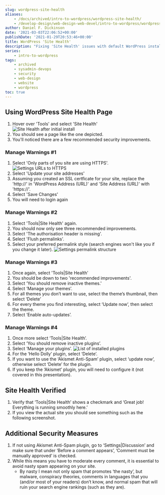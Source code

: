 ```yaml
---
slug: wordpress-site-health
aliases:
    - /docs/archived/intro-to-wordpress/wordpress-site-health/
    - /develop-design/web-design-web-devel/intro-to-wordpress/wordpress-site-health/
author: Daniel F. Dickinson
date: '2021-03-03T22:06:52+00:00'
publishDate: '2021-01-29T20:53:46+00:00'
title: WordPress 'Site Health'
description: "Fixing 'Site Health' issues with default WordPress install"
series:
    - intro-to-wordpress
tags:
    - archived
    - sysadmin-devops
    - security
    - web-design
    - website
    - wordpress
toc: true
---
```


## Using WordPress Site Health Page

1. Hover over 'Tools' and select 'Site Health'
![Site Health after initial install](../../assets/images/2021/01/index-23_1-png-1.png)
2. You should see a page like the one depicted.
3. You'll noticed there are a few recommended security improvements.

### Manage Warnings #1

1. Select 'Only parts of you site are using HTTPS'.
![Settings URLs to HTTPS](../../assets/images/2021/01/index-24_1-png-1.png)
2. Select 'Update your site addresses'
3. Assuming you created an SSL certficate for your site, replace the 'http://' in 'WordPress Address (URL)' and 'Site Address (URL)' with 'https://'.
4. Select 'Save Changes'
5. You will need to login again

### Manage Warnings #2

1. Select 'Tools|Site Health' again.
2. You should now only see three recommended improvements.
3. Select 'The authorisation header is missing'.
4. Select 'Flush permalinks'.
5. Select your preferred permalink style (search engines won't like you if you change it later).
![Settings permalink structure](../../assets/images/2021/01/index-25_1-png-1-1024x433.png)

### Manage Warnings #3

1. Once again, select 'Tools|Site Health'
2. You should be down to two 'recommended improvements'.
3. Select ‘You should remove inactive themes.'
4. Select ‘Manage your themes’.
5. For all themes you don’t want to use, select the theme’s thumbnail, then select ‘Delete’
6. For every theme you find interesting, select ‘Update now’, then select the theme.
7. Select ‘Enable auto-updates’.

### Manage Warnings #4

1. Once more select ‘Tools|Site Health’.
2. Select ‘You should remove inactive plugins’.
3. Select ‘Manage your plugins’.
![List of installed plugins](../../assets/images/2021/01/index-27_1-png-1.png)
4. For the ‘Hello Dolly’ plugin, select ‘Delete’.
5. If you want to use the ‘Akismet Anti-Spam’ plugin, select ‘update now’, otherwise select ‘Delete’ for the plugin.
6. If you keep the ‘Akismet’ plugin, you will need to configure it (not covered in this presentation).

## Site Health Verified

1. Verify that ‘Tools|Site Health’ shows a checkmark and ‘Great job! Everything is running smoothly here.’
2. If you view the actual site you should see something such as the following screenshot.

## Additional Security Measures

1. If not using Akismet Anti-Spam plugin, go to ‘Settings|Discussion’ and make sure that under ‘Before a comment appears’, ‘Comment must be manually approved’ is checked.
2. While this means you have to moderate every comment, it is essential to avoid nasty spam appearing on your site.
   * By nasty I mean not only spam that promotes ‘the nasty’, but malware, conspiracy theories, comments in languages that you (and/or most of your readers) don’t know, and normal spam that will ruin your search engine rankings (such as they are).
